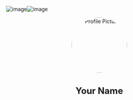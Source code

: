 ![image](https://github.com/guzamak/guzamak/assets/120812215/0930fb13-47d9-4b48-a66c-2d04427721aa)![image](https://github.com/guzamak/guzamak/assets/120812215/8aaa4b56-c3b2-44b9-acfe-55fe683427f6)
<!-- Your GitHub profile content goes here -->

<div align="center">
  <img src="https://www.shutterstock.com/shutterstock/photos/1078728785/display_1500/stock-vector-pizza-pixel-art-piece-of-pizza-is-pixelated-fast-food-isolated-1078728785.jpg" alt="Profile Picture" width="150" height="150" style="border-radius: 50%;" onmouseover="zoomIn(this)" onmouseout="zoomOut(this)">
  <h2>Your Name</h2>
  <!-- Add more profile information here -->
</div>

<style>
  /* Add your basic styling for the profile */
  h2 {
    font-size: 24px;
  }

  /* Add onhover effect for the profile picture */
  img:hover {
    transform: scale(1.1);
  }
</style>

<script>
  function zoomIn(element) {
    element.style.transform = 'scale(1.1)';
  }

  function zoomOut(element) {
    element.style.transform = 'scale(1)';
  }
</script>

